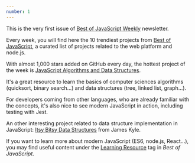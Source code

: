 ```yaml
---
number: 1
---
```


This is the very first issue of [Best of JavaScript Weekly](https://weekly.bestofjs.org) newsletter.

Every week, you will find here the 10 trendiest projects from [Best of JavaScript](https://weekly.bestofjs.org), a curated list of projects related to the web platform and node.js.

With almost 1,000 stars added on GitHub every day, the hottest project of the week is [JavaScript Algorithms and Data Structures](https://github.com/trekhleb/javascript-algorithms).

It's a great resource to learn the basics of computer sciences algorithms (quicksort, binary search...) and data structures (tree, linked list, graph...).

For developers coming from other languages, who are already familiar with the concepts, it's also nice to see modern JavaScript in action, including testing with Jest.

An other interesting project related to data structure implementation in JavaScript: [Itsy Bitsy Data Structures](https://github.com/jamiebuilds/itsy-bitsy-data-structures) from James Kyle.

If you want to learn more about modern JavaScript (ES6, node.js, React...), you may find useful content under the [Learning Resource](http://bestofjs.org/tags/learning) tag in _Best of JavaScript_.
